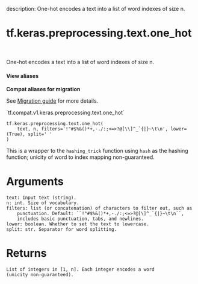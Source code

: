 description: One-hot encodes a text into a list of word indexes of size n.

<div itemscope itemtype="http://developers.google.com/ReferenceObject">
<meta itemprop="name" content="tf.keras.preprocessing.text.one_hot" />
<meta itemprop="path" content="Stable" />
</div>

# tf.keras.preprocessing.text.one_hot

<!-- Insert buttons and diff -->

<table class="tfo-notebook-buttons tfo-api nocontent" align="left">

</table>



One-hot encodes a text into a list of word indexes of size n.

<section class="expandable">
  <h4 class="showalways">View aliases</h4>
  <p>
<b>Compat aliases for migration</b>
<p>See
<a href="https://www.tensorflow.org/guide/migrate">Migration guide</a> for
more details.</p>
<p>`tf.compat.v1.keras.preprocessing.text.one_hot`</p>
</p>
</section>

<pre class="devsite-click-to-copy prettyprint lang-py tfo-signature-link">
<code>tf.keras.preprocessing.text.one_hot(
    text, n, filters='!"#$%&()*+,-./:;<=>?@[\\]^_`{|}~\t\n', lower=(True), split=' '
)
</code></pre>



<!-- Placeholder for "Used in" -->

This is a wrapper to the `hashing_trick` function using `hash` as the
hashing function; unicity of word to index mapping non-guaranteed.

# Arguments
    text: Input text (string).
    n: int. Size of vocabulary.
    filters: list (or concatenation) of characters to filter out, such as
        punctuation. Default: ``!"#$%&()*+,-./:;<=>?@[\]^_`{|}~\t\n``,
        includes basic punctuation, tabs, and newlines.
    lower: boolean. Whether to set the text to lowercase.
    split: str. Separator for word splitting.

# Returns
    List of integers in [1, n]. Each integer encodes a word
    (unicity non-guaranteed).
